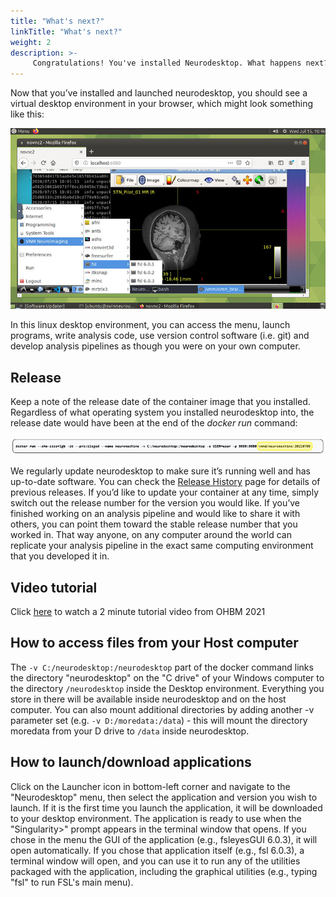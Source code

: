 ```yaml
---
title: "What's next?"
linkTitle: "What's next?"
weight: 2
description: >-
     Congratulations! You've installed Neurodesktop. What happens next?
---
```


Now that you’ve installed and launched neurodesktop, you should see a virtual desktop environment in your browser, which might look something like this:

![desktop](/Desktop.png 'desktop')

In this linux desktop environment, you can access the menu, launch programs, write analysis code, use version control software (i.e. git) and develop analysis pipelines as though you were on your own computer.

## Release
Keep a note of the release date of the container image that you installed. Regardless of what operating system you installed neurodesktop into, the release date would have been at the end of the _docker run_ command: 

![version](/version.png 'version')

We regularly update neurodesktop to make sure it’s running well and has up-to-date software. You can check the [Release History](https://neurodesk.github.io/docs/neurodesktop/release-history/) page for details of previous releases. If you’d like to update your container at any time, simply switch out the release number for the version you would like. If you’ve finished working on an analysis pipeline and would like to share it with others, you can point them toward the stable release number that you worked in. That way anyone, on any computer around the world can replicate your analysis pipeline in the exact same computing environment that you developed it in. 

## Video tutorial
Click [here](https://www.youtube.com/watch?v=JLv_5fycugw) to watch a 2 minute tutorial video from OHBM 2021

## How to access files from your Host computer
The `-v C:/neurodesktop:/neurodesktop` part of the docker command links the directory "neurodesktop" on the "C drive" of your Windows computer to the directory `/neurodesktop` inside the Desktop environment. Everything you store in there will be available inside neurodesktop and on the host computer. You can also mount additional directories by adding another -v parameter set (e.g. `-v D:/moredata:/data`) - this will mount the directory moredata from your D drive to `/data` inside neurodesktop. 

## How to launch/download applications
Click on the Launcher icon in bottom-left corner and navigate to the "Neurodesktop" menu, then select the application and version you wish to launch. If it is the first time you launch the application, it will be downloaded to your desktop environment. The application is ready to use when the "Singularity>" prompt appears in the terminal window that opens. If you chose in the menu the GUI of the application (e.g., fsleyesGUI 6.0.3), it will open automatically. If you chose that application itself (e.g., fsl 6.0.3), a terminal window will open, and you can use it to run any of the utilities packaged with the application, including the graphical utilities (e.g., typing "fsl" to run FSL's main menu).
